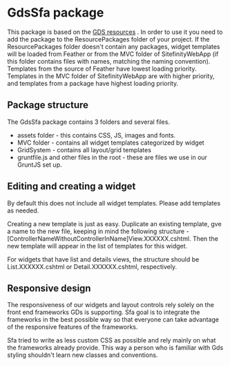 # GdsSfa package #

This package is based on the [GDS resources](https://github.com/alphagov/) . In order to use it you need to add the package to the ResourcePackages folder of your project. If the ResourcePackages folder doesn't contain any packages, widget templates will be loaded from Feather or from the MVC folder of SitefinityWebApp (if this folder contains files with names, matching the naming convention). Templates from the source of Feather have lowest loading priority. Templates in the MVC folder of SitefinityWebApp are with higher priority, and templates from a package have highest loading priority.

## Package structure ##

The GdsSfa package contains 3 folders and several files. 
 - assets folder - this contains CSS, JS, images and fonts.
 - MVC folder - contains all widget templates categorized by widget
 - GridSystem - contains all layout/grid templates
 - gruntfile.js and other files in the root - these are files we use in our GruntJS set up.


## Editing and creating a widget
By default this does not include all widget templates. Please add templates as needed. 

Creating a new template is just as easy. 
Duplicate an existing template, gve a name to the new file, keeping in mind the following structure - [ControllerNameWithoutControllerInName]View.XXXXXX.cshtml. Then the new template will appear in the list of templates for this widget.

For widgets that have list and details views, the structure should be List.XXXXXX.cshtml or Detail.XXXXXX.cshtml, respectively.

## Responsive design ##

The responsiveness of our widgets and layout controls rely solely on the front end frameworks GDs is supporting. Sfa goal is to integrate the frameworks in  the best possible way so that everyone can take advantage of the responsive features of the frameworks. 

Sfa tried to write as less custom CSS as possible and rely mainly on what the frameworks already provide. This way a person who is familiar with Gds styling shouldn't learn new classes and conventions.